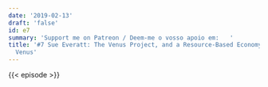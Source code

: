 ```yaml
---
date: '2019-02-13'
draft: 'false'
id: e7
summary: 'Support me on Patreon / Deem-me o vosso apoio em:   '
title: '#7 Sue Everatt: The Venus Project, and a Resource-Based Economy | Projeto
  Venus'
---
```

{{< episode >}}
